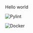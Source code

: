 Hello world

![Pylint](https://github.com/amimran01/arcade-python-demo/actions/workflows/pylint.yml/badge.svg)

![Docker](https://github.com/amimran01/arcade-python-demo/actions/workflows/main.yml/badge.svg)
